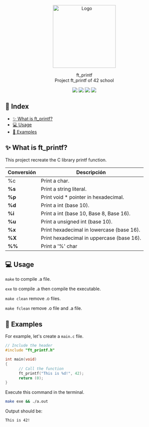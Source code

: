 
<p align="center">
  <a>
    <img src="https://upload.wikimedia.org/wikipedia/commons/thumb/8/8d/42_Logo.svg/1200px-42_Logo.svg.png" alt="Logo" width="200" height="200">
  </a>

  <p align="center">
    ft_printf <br>
    Project ft_printf of 42 school
    <br />
	</p>
</p>

<p align="center">
  <img src="https://img.shields.io/badge/Makefile-8A2BE2">
  <img src="https://img.shields.io/badge/C-4682B4">
  <img src="https://img.shields.io/badge/Shell-2E8B57">
  <img src="https://img.shields.io/badge/Gcc-00FF00">
</p>

## &#x1F4CC; Index 
- [✨ What is ft\_printf?](#-what-is-ft_printf)
- [💻 Usage](#-usage)
- [📖 Examples](#-examples)

## &#x2728; What is ft_printf?

This project recreate the C library printf function.

| Conversión  | Descripción|
|-------|-----------------------------------------------------------------------------------|
| %c | Print a char.   |
| **%s** | Print a string literal.  	|
| **%p** | Print void * pointer in hexadecimal.         |
| **%d** | Print a int (base 10).		|  
| **%i** | Print a int (base 10, Base 8, Base 16).  	|
| **%u** | Print a unsigned int (base 10).      |
| **%x** | Print hexadecimal in lowercase (base 16).                				|
| **%X** | Print hexadecimal in uppercase (base 16).                       				|
| **%%** | Print a '%' char                 			      |				

## &#x1F4BB; Usage

`make` to compile .a file.

`exe` to compile .a then compile the executable.

`make clean` remove .o files.

`make fclean` remove .o file and .a file.

## &#x1F4D6; Examples

For example, let's create a ``main.c`` file.

```c
// Include the header
#include "ft_printf.h"

int main(void)
{
      // Call the function
      ft_printf("This is %d!", 42);
      return (0);
}
```
Execute this command in the terminal.

```bash
make exe && ./a.out
```
Output should be:
```
This is 42!
```
